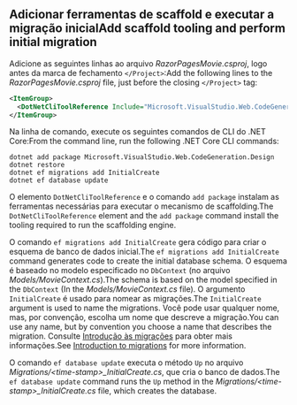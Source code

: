 <a name="cli"></a>

## <a name="add-scaffold-tooling-and-perform-initial-migration"></a><span data-ttu-id="629bf-101">Adicionar ferramentas de scaffold e executar a migração inicial</span><span class="sxs-lookup"><span data-stu-id="629bf-101">Add scaffold tooling and perform initial migration</span></span>

<span data-ttu-id="629bf-102">Adicione as seguintes linhas ao arquivo *RazorPagesMovie.csproj*, logo antes da marca de fechamento `</Project>`:</span><span class="sxs-lookup"><span data-stu-id="629bf-102">Add the following lines to the *RazorPagesMovie.csproj* file, just before the closing `</Project>` tag:</span></span>

```xml
<ItemGroup>
  <DotNetCliToolReference Include="Microsoft.VisualStudio.Web.CodeGeneration.Tools" Version="2.1.0-preview1-final"/>
</ItemGroup>
```
  
<span data-ttu-id="629bf-103">Na linha de comando, execute os seguintes comandos de CLI do .NET Core:</span><span class="sxs-lookup"><span data-stu-id="629bf-103">From the command line, run the following .NET Core CLI commands:</span></span>

```console
dotnet add package Microsoft.VisualStudio.Web.CodeGeneration.Design
dotnet restore
dotnet ef migrations add InitialCreate
dotnet ef database update
```

<span data-ttu-id="629bf-104">O elemento `DotNetCliToolReference` e o comando `add package` instalam as ferramentas necessárias para executar o mecanismo de scaffolding.</span><span class="sxs-lookup"><span data-stu-id="629bf-104">The `DotNetCliToolReference` element and the `add package` command install the tooling required to run the scaffolding engine.</span></span>

<span data-ttu-id="629bf-105">O comando `ef migrations add InitialCreate` gera código para criar o esquema de banco de dados inicial.</span><span class="sxs-lookup"><span data-stu-id="629bf-105">The `ef migrations add InitialCreate` command generates code to create the initial database schema.</span></span> <span data-ttu-id="629bf-106">O esquema é baseado no modelo especificado no `DbContext` (no arquivo *Models/MovieContext.cs*).</span><span class="sxs-lookup"><span data-stu-id="629bf-106">The schema is based on the model specified in the `DbContext` (In the *Models/MovieContext.cs* file).</span></span> <span data-ttu-id="629bf-107">O argumento `InitialCreate` é usado para nomear as migrações.</span><span class="sxs-lookup"><span data-stu-id="629bf-107">The `InitialCreate` argument is used to name the migrations.</span></span> <span data-ttu-id="629bf-108">Você pode usar qualquer nome, mas, por convenção, escolha um nome que descreve a migração.</span><span class="sxs-lookup"><span data-stu-id="629bf-108">You can use any name, but by convention you choose a name that describes the migration.</span></span> <span data-ttu-id="629bf-109">Consulte [Introdução às migrações](xref:data/ef-mvc/migrations#introduction-to-migrations) para obter mais informações.</span><span class="sxs-lookup"><span data-stu-id="629bf-109">See [Introduction to migrations](xref:data/ef-mvc/migrations#introduction-to-migrations) for more information.</span></span>

<span data-ttu-id="629bf-110">O comando `ef database update` executa o método `Up` no arquivo *Migrations/\<time-stamp>_InitialCreate.cs*, que cria o banco de dados.</span><span class="sxs-lookup"><span data-stu-id="629bf-110">The `ef database update` command runs the `Up` method in the *Migrations/\<time-stamp>_InitialCreate.cs* file, which creates the database.</span></span>

